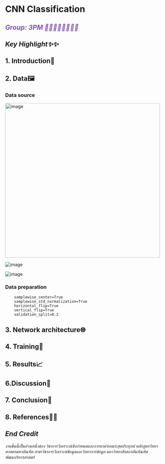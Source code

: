 # CNN Classification
##  <font color="#8450B2">_Group: 3PM 👧🏻👩🏻👩🏼👦🏻_</font> <br>


## _Key Highlight✨✨_


## 1. Introduction🍆


## 2. Data🖼️

### Data source
<img width="499" alt="image" src="https://user-images.githubusercontent.com/69892468/197323957-f4eed7e2-ea55-4584-8eb0-893ca3ebf7dd.png">

![image](https://user-images.githubusercontent.com/69892468/197324079-addd1861-e5f6-4591-ba0b-cbd1976c0135.png)

![image](https://user-images.githubusercontent.com/69892468/197324109-d1c3a9f2-0861-44fd-97d0-a986f1ac5914.png)






### Data preparation

```
    samplewise_center=True
    samplewise_std_normalization=True
    horizontal_flip=True
    vertical_flip=True
    validation_split=0.2
 ```



## 3. Network architecture🌐



## 4. Training👻



## 5. Results📈


  

## 6.Discussion💭


## 7. Conclusion👑



## 8. References✍🏼

 
## _End Credit_


_งานชิ้นนี้เป็นส่วนหนึ่งของ วิชาการวิเคราะห์เชิงกำหนดและการหาค่าเหมาะสุดประยุกต์ หลักสูตรวิทยาศาสตรมหาบัณฑิต สาขาวิชาการวิเคราะห์ข้อมูลและวิทยาการข้อมูล มหาวิทยาลัยสถาบันบัณฑิตพัฒนบริหารศาสตร์_
